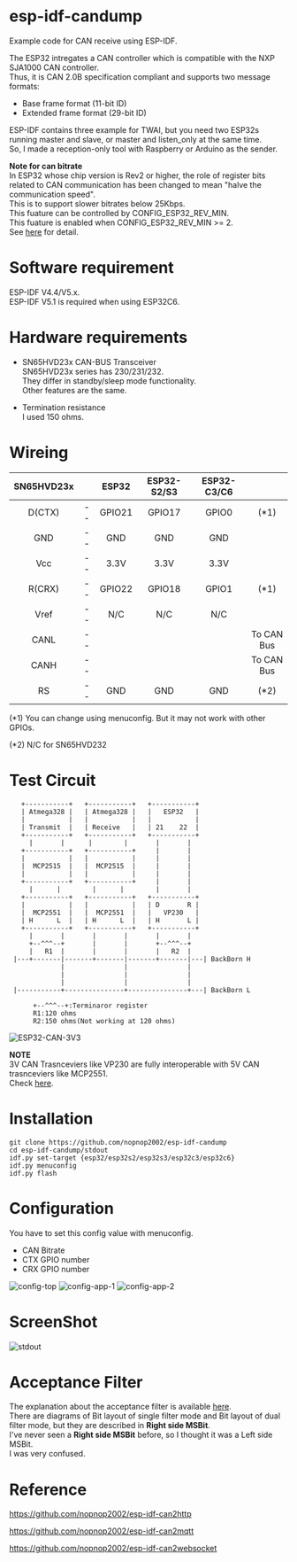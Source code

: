 # esp-idf-candump
Example code for CAN receive using ESP-IDF.   

The ESP32 intregates a CAN controller which is compatible with the NXP SJA1000 CAN controller.   
Thus, it is CAN 2.0B specification compliant and supports two message formats:   
- Base frame format (11-bit ID)   
- Extended frame format (29-bit ID)   

ESP-IDF contains three example for TWAI, but you need two ESP32s running master and slave, or master and listen_only at the same time.   
So, I made a reception-only tool with Raspberry or Arduino as the sender.   

__Note for can bitrate__   
In ESP32 whose chip version is Rev2 or higher, the role of register bits related to CAN communication has been changed to mean "halve the communication speed".   
This is to support slower bitrates below 25Kbps.   
This fuature can be controlled by CONFIG_ESP32_REV_MIN.   
This fuature is enabled when CONFIG_ESP32_REV_MIN >= 2.   
See [here](https://www.esp32.com/viewtopic.php?t=15581) for detail.


# Software requirement    
ESP-IDF V4.4/V5.x.   
ESP-IDF V5.1 is required when using ESP32C6.   

# Hardware requirements

- SN65HVD23x CAN-BUS Transceiver   
SN65HVD23x series has 230/231/232.   
They differ in standby/sleep mode functionality.   
Other features are the same.   

- Termination resistance   
I used 150 ohms.   

# Wireing   
|SN65HVD23x||ESP32|ESP32-S2/S3|ESP32-C3/C6||
|:-:|:-:|:-:|:-:|:-:|:-:|
|D(CTX)|--|GPIO21|GPIO17|GPIO0|(*1)|
|GND|--|GND|GND|GND||
|Vcc|--|3.3V|3.3V|3.3V||
|R(CRX)|--|GPIO22|GPIO18|GPIO1|(*1)|
|Vref|--|N/C|N/C|N/C||
|CANL|--||||To CAN Bus|
|CANH|--||||To CAN Bus|
|RS|--|GND|GND|GND|(*2)|

(*1) You can change using menuconfig. But it may not work with other GPIOs.  

(*2) N/C for SN65HVD232


# Test Circuit   
```
   +-----------+   +-----------+   +-----------+ 
   | Atmega328 |   | Atmega328 |   |   ESP32   | 
   |           |   |           |   |           | 
   | Transmit  |   | Receive   |   | 21    22  | 
   +-----------+   +-----------+   +-----------+ 
     |       |      |        |       |       |   
   +-----------+   +-----------+     |       |   
   |           |   |           |     |       |   
   |  MCP2515  |   |  MCP2515  |     |       |   
   |           |   |           |     |       |   
   +-----------+   +-----------+     |       |   
     |      |        |      |        |       |   
   +-----------+   +-----------+   +-----------+ 
   |           |   |           |   | D       R | 
   |  MCP2551  |   |  MCP2551  |   |   VP230   | 
   | H      L  |   | H      L  |   | H       L | 
   +-----------+   +-----------+   +-----------+ 
     |       |       |       |       |       |   
     +--^^^--+       |       |       +--^^^--+
     |   R1  |       |       |       |   R2  |   
 |---+-------|-------+-------|-------+-------|---| BackBorn H
             |               |               |
             |               |               |
             |               |               |
 |-----------+---------------+---------------+---| BackBorn L

      +--^^^--+:Terminaror register
      R1:120 ohms
      R2:150 ohms(Not working at 120 ohms)
```

![ESP32-CAN-3V3](https://github.com/nopnop2002/esp-idf-candump/assets/6020549/dec3744e-ede1-41c7-99b6-77ebfe916123)

__NOTE__   
3V CAN Trasnceviers like VP230 are fully interoperable with 5V CAN trasnceviers like MCP2551.   
Check [here](http://www.ti.com/lit/an/slla337/slla337.pdf).



# Installation
```
git clone https://github.com/nopnop2002/esp-idf-candump
cd esp-idf-candump/stdout
idf.py set-target {esp32/esp32s2/esp32s3/esp32c3/esp32c6}
idf.py menuconfig
idf.py flash
```


# Configuration   
You have to set this config value with menuconfig.
- CAN Bitrate   
- CTX GPIO number   
- CRX GPIO number   

![config-top](https://github.com/nopnop2002/esp-idf-candump/assets/6020549/07bf1a64-e1a7-44c2-a0e5-b64d00d14e45)
![config-app-1](https://github.com/nopnop2002/esp-idf-candump/assets/6020549/98da3cce-dabd-4b6d-b833-8775b2af63ef)
![config-app-2](https://github.com/nopnop2002/esp-idf-candump/assets/6020549/635e41ec-f8b5-4024-b160-2714a9086f5f)

# ScreenShot   
![stdout](https://github.com/nopnop2002/esp-idf-candump/assets/6020549/bdad5960-b13f-497a-a3f5-a4bd749a1e3e)

# Acceptance Filter   
The explanation about the acceptance filter is available [here](https://docs.espressif.com/projects/esp-idf/en/latest/esp32/api-reference/peripherals/twai.html#acceptance-filter).   
There are diagrams of Bit layout of single filter mode and Bit layout of dual filter mode, but they are described in __Right side MSBit__.   
I've never seen a __Right side MSBit__ before, so I thought it was a Left side MSBit.   
I was very confused.   

# Reference   

https://github.com/nopnop2002/esp-idf-can2http

https://github.com/nopnop2002/esp-idf-can2mqtt

https://github.com/nopnop2002/esp-idf-can2websocket
